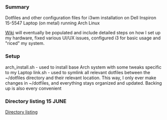 ### Summary
Dotfiles and other configuration files for i3wm installation on Dell Inspiron 15-5547 Laptop (on metal) running Arch Linux

[Wiki](home) will eventually be populated and include detailed steps on how I set up my hardware, fixed various UI/UX issues, configured i3 for basic usage and "riced" my system.

### Setup
arch_install.sh - used to install base Arch system with some tweaks specific to my Laptop
link.sh - used to symlink all relevant dotfiles between the ~/dotfiles directory and their relevant location. This way, I only ever make changes in ~/dotfiles, and everything stays organized and updated. Backing up is also every convenient

### Directory listing 15 JUNE

[Directory listing](directory.md)
